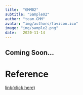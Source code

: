 ```yaml
---
title:  "GMM02"
subtitle: "Sample02"
author: "team.GMM"
avatar: "img/authors/favicon.ico"
image: "img/sample2.png"
date:   2020-11-14
---
```


## Coming Soon...

# Reference
<a href="https://drive.google.com/file/d/1WQ3yyn5cbJw8JG1aXnReMY8Fq-u5hdUY/view?usp=sharing">link(click here)</a>
